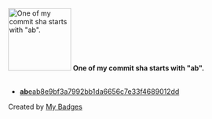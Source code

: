 <img src="https://github.com/my-badges/my-badges/blob/master/src/all-badges/abc-commit/ab-commit.png?raw=true" alt="One of my commit sha starts with &quot;ab&quot;." title="One of my commit sha starts with &quot;ab&quot;." width="128">
<strong>One of my commit sha starts with &quot;ab&quot;.</strong>
<br><br>

- <a href="https://github.com/OTService/forgottenserver/commit/abeab8e9bf3a7992bb1da6656c7e33f4689012dd"><strong>ab</strong>eab8e9bf3a7992bb1da6656c7e33f4689012dd</a>


Created by <a href="https://github.com/my-badges/my-badges">My Badges</a>